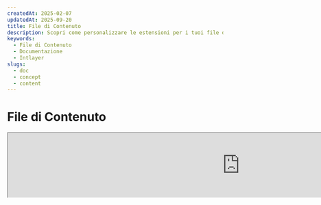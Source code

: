 ```yaml
---
createdAt: 2025-02-07
updatedAt: 2025-09-20
title: File di Contenuto
description: Scopri come personalizzare le estensioni per i tuoi file di dichiarazione dei contenuti. Segui questa documentazione per implementare condizioni in modo efficiente nel tuo progetto.
keywords:
  - File di Contenuto
  - Documentazione
  - Intlayer
slugs:
  - doc
  - concept
  - content
---
```


# File di Contenuto

<iframe title="i18n, Markdown, JSON… una soluzione unica per gestire tutto | Intlayer" class="m-auto aspect-[16/9] w-full overflow-hidden rounded-lg border-0" allow="autoplay; gyroscope;" loading="lazy" width="1080" height="auto" src="https://www.youtube.com/embed/1VHgSY_j9_I?autoplay=0&amp;origin=http://intlayer.org&amp;controls=0&amp;rel=1"/>

## Cos'è un File di Contenuto?

Un file di contenuto in Intlayer è un file che contiene definizioni di dizionari.
Questi file dichiarano il contenuto testuale, le traduzioni e le risorse della tua applicazione.
I file di contenuto vengono elaborati da Intlayer per generare dizionari.

I dizionari saranno il risultato finale che la tua applicazione importerà utilizzando l'hook `useIntlayer`.

### Concetti Chiave

#### Dizionario

Un dizionario è una raccolta strutturata di contenuti organizzati per chiavi. Ogni dizionario contiene:

- **Chiave**: Un identificatore univoco per il dizionario
- **Contenuto**: I valori effettivi del contenuto (testo, numeri, oggetti, ecc.)
- **Metadati**: Informazioni aggiuntive come titolo, descrizione, tag, ecc.

#### File di Contenuto

Esempio di file di contenuto:

```tsx fileName="src/example.content.tsx" contentDeclarationFormat="typescript"
import { type ReactNode } from "react";
import {
  t,
  enu,
  cond,
  nest,
  md,
  insert,
  file,
  type Dictionary,
} from "intlayer";

interface Content {
  imbricatedContent: {
    imbricatedContent2: {
      stringContent: string;
      numberContent: number;
      booleanContent: boolean;
      javaScriptContent: string;
    };
  };
  multilingualContent: string;
  quantityContent: string;
  conditionalContent: string;
  markdownContent: never;
  externalContent: string;
  insertionContent: string;
  nestedContent: string;
  fileContent: string;
  jsxContent: ReactNode;
}

export default {
  key: "page",
  content: {
    imbricatedContent: {
      imbricatedContent2: {
        stringContent: "Ciao Mondo",
        numberContent: 123,
        booleanContent: true,
        javaScriptContent: `${process.env.NODE_ENV}`,
      },
    },
    multilingualContent: t({
      it: "Contenuto in inglese",
      en: "English content",
      "en-GB": "English content (UK)",
      fr: "French content",
      es: "Spanish content",
    }),
    quantityContent: enu({
      "<-1": "Meno di meno una macchina",
      "-1": "Meno una macchina",
      "0": "Nessuna macchina",
      "1": "Una macchina",
      ">5": "Alcune macchine",
      ">19": "Molte macchine",
    }),
    conditionalContent: cond({
      true: "La validazione è abilitata",
      false: "La validazione è disabilitata",
    }),
    insertionContent: insert("Ciao {{name}}!"),
    nestedContent: nest(
      "navbar", // La chiave del dizionario da annidare
      "login.button" // [Opzionale] Il percorso del contenuto da annidare
    ),
    fileContent: file("./path/to/file.txt"),
    externalContent: fetch("https://example.com").then((res) => res.json()),
    markdownContent: md("# Esempio di Markdown"),

    /*
     * Disponibile solo usando `react-intlayer` o `next-intlayer`
     */
    jsxContent: <h1>Il mio titolo</h1>,
  },
} satisfies Dictionary<Content>; // [opzionale] Dictionary è generico e ti permette di rafforzare il formato del tuo dizionario
```

```javascript fileName="src/example.content.mjx" contentDeclarationFormat="esm"
import { t, enu, cond, nest, md, insert, file } from "intlayer";

/** @type {import('intlayer').Dictionary} */
export default {
  key: "page",
  content: {
    imbricatedContent: {
      imbricatedContent2: {
        stringContent: "Hello World",
        numberContent: 123,
        booleanContent: true,
        javaScriptContent: `${process.env.NODE_ENV}`,
      },
      imbricatedArray: [1, 2, 3],
    },
    multilingualContent: t({
      it: "Contenuto in inglese",
      "en-GB": "Contenuto in inglese (UK)",
      fr: "Contenuto in francese",
      es: "Contenuto in spagnolo",
    }),
    quantityContent: enu({
      "<-1": "Meno di meno uno auto",
      "-1": "Meno uno auto",
      "0": "Nessuna auto",
      "1": "Una auto",
      ">5": "Alcune auto",
      ">19": "Molte auto",
    }),
    conditionalContent: cond({
      true: "La validazione è abilitata",
      false: "La validazione è disabilitata",
    }),
    insertionContent: insert("Ciao {{name}}!"),
    nestedContent: nest(
      "navbar", // La chiave del dizionario da annidare
      "login.button" // [Opzionale] Il percorso al contenuto da annidare
    ),
    markdownContent: md("# Esempio Markdown"),
    fileContent: file("./path/to/file.txt"),
    externalContent: fetch("https://example.com").then((res) => res.json())

    // Disponibile solo usando `react-intlayer` o `next-intlayer`
    jsxContent: <h1>Il mio titolo</h1>,
  },
};
```

```javascript fileName="src/example.content.cjx" contentDeclarationFormat="commonjs"
const { t, enu, cond, nest, md, insert, file } = require("intlayer");

/** @type {import('intlayer').Dictionary} */
module.exports = {
  key: "page",
  content: {
    imbricatedContent: {
      imbricatedContent2: {
        stringContent: "Hello World",
        numberContent: 123,
        booleanContent: true,
        javaScriptContent: `${process.env.NODE_ENV}`,
      },
      imbricatedArray: [1, 2, 3],
    },
    multilingualContent: t({
      it: "Contenuto in inglese",
      en: "English content",
      "en-GB": "English content (UK)",
      fr: "French content",
      es: "Spanish content",
    }),
    quantityContent: enu({
      "<-1": "Meno di meno una macchina",
      "-1": "Meno una macchina",
      "0": "Nessuna macchina",
      "1": "Una macchina",
      ">5": "Alcune macchine",
      ">19": "Molte macchine",
    }),
    conditionalContent: cond({
      true: "La validazione è abilitata",
      false: "La validazione è disabilitata",
    }),
    insertionContent: insert("Ciao {{name}}!"),
    nestedContent: nest(
      "navbar", // La chiave del dizionario da annidare
      "login.button" // [Opzionale] Il percorso del contenuto da annidare
    ),
    markdownContent: md("# Esempio Markdown"),
    fileContent: file("./path/to/file.txt"),
    externalContent: fetch("https://example.com").then((res) => res.json())

    // Disponibile solo usando `react-intlayer` o `next-intlayer`
    jsxContent: <h1>Il mio titolo</h1>,
  },
};
```

```json5 fileName="src/example.content.json"  contentDeclarationFormat="json"
{
  "$schema": "https://intlayer.org/schema.json",
  "key": "page",
  "content": {
    "imbricatedContent": {
      "imbricatedContent2": {
        "stringContent": "Ciao Mondo", // Contenuto stringa
        "numberContent": 123, // Contenuto numero
        "booleanContent": true, // Contenuto booleano
      },
      "imbricatedArray": [1, 2, 3], // Array annidato
    },
    "multilingualContent": {
      "nodeType": "translation", // Tipo nodo: traduzione
      "translation": {
        "en": "English content",
        "en-GB": "English content (UK)",
        "fr": "French content",
        "es": "Spanish content",
      },
    },
    "quantityContent": {
      "nodeType": "enumerazione",
      "enumeration": {
        "0": "Nessuna auto",
        "1": "Un'auto",
        "<-1": "Meno di meno una auto",
        "-1": "Meno una auto",
        ">5": "Alcune auto",
        ">19": "Molte auto",
      },
    },
    "conditionalContent": {
      "nodeType": "condizione",
      "condition": {
        "true": "La validazione è abilitata",
        "false": "La validazione è disabilitata",
      },
    },
    "insertionContent": {
      "nodeType": "inserimento",
      "insertion": "Ciao {{name}}!",
    },
    "nestedContent": {
      "nodeType": "annidato",
      "nested": { "dictionaryKey": "app" },
    },
    "markdownContent": {
      "nodeType": "markdown",
      "markdown": "# Esempio Markdown",
    },
    "fileContent": {
      "nodeType": "file",
      "file": "./path/to/file.txt",
    },
    "jsxContent": {
      "type": "h1",
      "key": null,
      "ref": null,
      "props": {
        "children": ["Il mio titolo"],
      },
    },
  },
}
```

#### Nodi di Contenuto

I nodi di contenuto sono i mattoni fondamentali del contenuto del dizionario. Possono essere:

- **Valori primitivi**: stringhe, numeri, booleani, null, undefined
- **Nodi tipizzati**: Tipi di contenuto speciali come traduzioni, condizioni, markdown, ecc.
- **Funzioni**: Contenuto dinamico che può essere valutato a runtime [vedi Recupero Funzioni](https://github.com/aymericzip/intlayer/blob/main/docs/docs/it/dictionary/function_fetching.md)
- **Contenuto annidato**: Riferimenti ad altri dizionari

#### Tipi di Contenuto

Intlayer supporta vari tipi di contenuto tramite nodi tipizzati:

- **Contenuto di Traduzione**: Testo multilingue con valori specifici per locale [vedi Contenuto di Traduzione](https://github.com/aymericzip/intlayer/blob/main/docs/docs/it/dictionary/translation_content.md)
- **Contenuto Condizionale**: Contenuto condizionale basato su espressioni booleane [vedi Contenuto Condizionale](https://github.com/aymericzip/intlayer/blob/main/docs/docs/it/dictionary/condition_content.md)
- **Contenuto di Enumerazione**: Contenuto che varia in base a valori enumerati [vedi Contenuto di Enumerazione](https://github.com/aymericzip/intlayer/blob/main/docs/docs/it/dictionary/enumeration_content.md)
- **Contenuto di Inserimento**: Contenuto che può essere inserito in altri contenuti [vedi Contenuto di Inserimento](https://github.com/aymericzip/intlayer/blob/main/docs/docs/it/dictionary/insertion_content.md)
- **Contenuto Markdown**: Contenuto di testo arricchito in formato Markdown [vedi Contenuto Markdown](https://github.com/aymericzip/intlayer/blob/main/docs/docs/it/dictionary/markdown_content.md)
- **Contenuto Annidato**: Riferimenti ad altri dizionari [vedi Contenuto Annidato](https://github.com/aymericzip/intlayer/blob/main/docs/docs/it/dictionary/nested_content.md)
- **Contenuto di Genere**: Contenuto che varia in base al genere [vedi Contenuto di Genere](https://github.com/aymericzip/intlayer/blob/main/docs/docs/it/dictionary/gender_content.md)
- **Contenuto File**: Riferimenti a file esterni [vedi Contenuto File](https://github.com/aymericzip/intlayer/blob/main/docs/docs/it/dictionary/file_content.md)

## Struttura del Dizionario

Un dizionario in Intlayer è definito dal tipo `Dictionary` e contiene diverse proprietà che ne controllano il comportamento:

### Proprietà Obbligatorie

#### `key` (stringa)

L'identificatore per il dizionario. Se più dizionari hanno la stessa chiave, Intlayer li unirà automaticamente.

> Usa la convenzione di denominazione kebab-case (ad esempio, `"about-page-meta"`).

#### Content (stringa | numero | booleano | oggetto | array | funzione)

La proprietà `content` contiene i dati effettivi del dizionario e supporta:

- **Valori primitivi**: stringhe, numeri, booleani, null, undefined
- **Nodi tipizzati**: Tipi di contenuto speciali usando le funzioni helper di Intlayer
- **Oggetti annidati**: Strutture dati complesse
- **Array**: Collezioni di contenuti
- **Funzioni**: Valutazione dinamica del contenuto

### Proprietà Opzionali

#### `title` (stringa)

Titolo leggibile dall'utente per il dizionario che aiuta a identificarlo negli editor e nei sistemi CMS. Questo è particolarmente utile quando si gestiscono grandi quantità di dizionari o quando si lavora con interfacce di gestione dei contenuti.

**Esempio:**

```typescript
{
  key: "about-page-meta",
  title: "Metadati della pagina About",
  content: { /* ... */ }
}
```

#### `description` (stringa)

Descrizione dettagliata che spiega lo scopo del dizionario, le linee guida per l'uso e qualsiasi considerazione speciale. Questa descrizione viene anche utilizzata come contesto per la generazione di traduzioni assistita da AI, risultando preziosa per mantenere la qualità e la coerenza delle traduzioni.

**Esempio:**

```typescript
{
  key: "about-page-meta",
  description: [
    "Questo dizionario gestisce i metadati della pagina About",
    "Considera le buone pratiche per la SEO:",
    "- Il titolo dovrebbe essere tra 50 e 60 caratteri",
    "- La descrizione dovrebbe essere tra 150 e 160 caratteri",
  ].join('\n'),
  content: { /* ... */ }
}
```

#### `tags` (string[])

Array di stringhe per categorizzare e organizzare i dizionari. I tag forniscono un contesto aggiuntivo e possono essere utilizzati per filtrare, cercare o organizzare i dizionari negli editor e nei sistemi CMS.

**Esempio:**

```typescript
{
  key: "about-page-meta",
  tags: ["metadata", "about-page", "seo"],
  content: { /* ... */ }
}
```

#### `locale` (LocalesValues)

Trasforma il dizionario in un dizionario per locale in cui ogni campo dichiarato nel contenuto sarà automaticamente trasformato in un nodo di traduzione. Quando questa proprietà è impostata:

- Il dizionario è trattato come un dizionario a singola lingua
- Ogni campo diventa un nodo di traduzione per quella specifica lingua
- NON dovresti usare nodi di traduzione (`t()`) nel contenuto quando usi questa proprietà
- Se mancante, il dizionario sarà trattato come un dizionario multilingue

> Vedi [Dichiarazione di contenuti per lingua in Intlayer](https://github.com/aymericzip/intlayer/blob/main/docs/docs/it/per_locale_file.md) per maggiori informazioni.

**Esempio:**

```json
// Dizionario per lingua
{
  "key": "about-page",
  "locale": "en",
  "content": {
    "title": "About Us", // Questo diventa un nodo di traduzione per 'en'
    "description": "Learn more about our company"
  }
}
```

#### `autoFill` (AutoFill)

Istruzioni per il riempimento automatico del contenuto del dizionario da fonti esterne. Questo può essere configurato globalmente in `intlayer.config.ts` o per singolo dizionario. Supporta più formati:

- **`true`**: Abilita il riempimento automatico per tutte le localizzazioni
- **`string`**: Percorso a un singolo file o modello con variabili
- **`object`**: Percorsi file per locale

**Esempi:**

```json
// Abilita per tutte le localizzazioni
{
  "autoFill": true
}
// File singolo
{
  "autoFill": "./translations/aboutPage.content.json"
}
// Modello con variabili
{
  "autoFill": "/messages/{{locale}}/{{key}}/{{fileName}}.content.json"
}
// Configurazione dettagliata per locale
{
  "autoFill": {
    "en": "./translations/en/aboutPage.content.json",
    "fr": "./translations/fr/aboutPage.content.json",
    "es": "./translations/es/aboutPage.content.json"
  }
}
```

**Variabili disponibili:**

- `{{locale}}` – Codice della localizzazione (es. `fr`, `es`)
- `{{fileName}}` – Nome del file (es. `example`)
- `{{key}}` – Chiave del dizionario (es. `example`)

> Vedi [Configurazione Auto-Fill in Intlayer](https://github.com/aymericzip/intlayer/blob/main/docs/docs/it/autoFill.md) per maggiori informazioni.

##### `priority` (numero)

Indica la priorità del dizionario per la risoluzione dei conflitti. Quando più dizionari hanno la stessa chiave, il dizionario con il numero di priorità più alto sovrascriverà gli altri. Questo è utile per gestire gerarchie di contenuti e sovrascritture.

**Esempio:**

```typescript
// Dizionario base
{
  key: "welcome-message",
  priority: 1,
  content: { message: "Benvenuto!" }
}

// Dizionario di override
{
  key: "welcome-message",
  priority: 10,
  content: { message: "Benvenuto nel nostro servizio premium!" }
}
// Questo sovrascriverà il dizionario base
```

### Proprietà CMS

##### `version` (stringa)

Identificatore di versione per dizionari remoti. Aiuta a tracciare quale versione del dizionario è attualmente in uso, particolarmente utile quando si lavora con sistemi di gestione contenuti remoti.

##### `live` (booleano)

Per dizionari remoti, indica se il dizionario deve essere recuperato in tempo reale durante l'esecuzione. Quando abilitato:

- Richiede che `importMode` sia impostato su "live" in `intlayer.config.ts`
- Richiede che un server live sia in esecuzione
- Il dizionario sarà recuperato a runtime usando l'API di sincronizzazione live
- Se è live ma il recupero fallisce, si ricorre al valore dinamico
- Se non è live, il dizionario viene trasformato in fase di build per prestazioni ottimali

### Proprietà di Sistema (Generato automaticamente)

Queste proprietà sono generate automaticamente da Intlayer e non devono essere modificate manualmente:

##### `$schema` (stringa)

Schema JSON utilizzato per la validazione della struttura del dizionario. Aggiunto automaticamente da Intlayer per garantire l'integrità del dizionario.

##### `id` (stringa)

Per i dizionari remoti, questo è l'identificatore univoco del dizionario nel server remoto. Utilizzato per il recupero e la gestione dei contenuti remoti.

##### `localId` (LocalDictionaryId)

Identificatore univoco per i dizionari locali. Generato automaticamente da Intlayer per aiutare a identificare il dizionario e determinare se è locale o remoto, insieme alla sua posizione.

##### `localIds` (LocalDictionaryId[])

Per i dizionari uniti, questo array contiene gli ID di tutti i dizionari che sono stati uniti insieme. Utile per tracciare la fonte del contenuto unito.

##### `filePath` (string)

Il percorso del file del dizionario locale, che indica da quale file `.content` è stato generato il dizionario. Aiuta nel debug e nel tracciamento della fonte.

##### `versions` (string[])

Per i dizionari remoti, questo array contiene tutte le versioni disponibili del dizionario. Aiuta a tracciare quali versioni sono disponibili per l'uso.

##### `autoFilled` (true)

Indica se il dizionario è stato compilato automaticamente da fonti esterne. In caso di conflitti, i dizionari base sovrascriveranno quelli compilati automaticamente.

##### `location` ('distant' | 'locale')

Indica la posizione del dizionario:

- `'locale'`: Dizionario locale (da file di contenuto)
- `'distant'`: Dizionario remoto (da fonte esterna)

## Tipi di Nodi di Contenuto

Intlayer fornisce diversi tipi specializzati di nodi di contenuto che estendono i valori primitivi di base:

### Contenuto di Traduzione (`t`)

Contenuto multilingue che varia in base alla localizzazione:

```typescript
import { t } from "intlayer";

// TypeScript/JavaScript
multilingualContent: t({
  en: "Welcome to our website",
  fr: "Bienvenue sur notre site web",
  es: "Bienvenido a nuestro sitio web",
});
```

### Contenuto Condizionale (`cond`)

Contenuto che cambia in base a condizioni booleane:

```typescript
import { cond } from "intlayer";

conditionalContent: cond({
  true: "User is logged in",
  false: "Please log in to continue",
});
```

### Contenuto Enumerato (`enu`)

Contenuto che varia in base a valori enumerati:

```typescript
import { enu } from "intlayer";

statusContent: enu({
  pending: "La tua richiesta è in sospeso",
  approved: "La tua richiesta è stata approvata",
  rejected: "La tua richiesta è stata rifiutata",
});
```

### Contenuto di Inserimento (`insert`)

Contenuto che può essere inserito in altri contenuti:

```typescript
import { insert } from "intlayer";

insertionContent: insert("Questo testo può essere inserito ovunque");
```

### Contenuto Nidificato (`nest`)

Riferimenti ad altri dizionari:

```typescript
import { nest } from "intlayer";

nestedContent: nest("about-page");
```

### Contenuto Markdown (`md`)

Contenuto di testo ricco in formato Markdown:

```typescript
import { md } from "intlayer";

markdownContent: md(
  "# Benvenuto\n\nQuesto è un testo in **grassetto** con [link](https://example.com)"
);
```

### Contenuto per Genere (`gender`)

Contenuto che varia in base al genere:

```typescript
import { gender } from "intlayer";

genderContent: gender({
  male: "Lui è uno sviluppatore",
  female: "Lei è una sviluppatrice",
  other: "Loro sono sviluppatori",
});
```

### Contenuto da File (`file`)

Riferimenti a file esterni:

```typescript
import { file } from "intlayer";

fileContent: file("./path/to/content.txt");
```

## Creazione di File di Contenuto

### Struttura Base di un File di Contenuto

Un file di contenuto esporta un oggetto di default che soddisfa il tipo `Dictionary`:

```typescript
// example.content.ts
import { t, cond, nest, md, insert, file } from "intlayer";

export default {
  key: "welcome-page",
  title: "Contenuto della Pagina di Benvenuto",
  description:
    "Contenuto per la pagina principale di benvenuto, inclusa la sezione hero e le funzionalità",
  tags: ["pagina", "benvenuto", "homepage"],
  content: {
    hero: {
      title: t({
        en: "Welcome to Our Platform",
        fr: "Bienvenue sur Notre Plateforme",
        es: "Bienvenido a Nuestra Plataforma",
      }),
      subtitle: t({
        en: "Build amazing applications with ease",
        fr: "Construisez des applications incroyables avec facilité",
        es: "Construye aplicaciones increíbles con facilidad",
      }),
      cta: cond({
        true: t({
          en: "Get Started",
          fr: "Commencer",
          es: "Comenzar",
        }),
        false: t({
          en: "Sign Up",
          fr: "S'inscrire",
          es: "Registrarse",
        }),
      }),
    },
    features: [
      {
        title: t({
          it: "Facile da Usare",
          en: "Easy to Use",
          fr: "Facile à Utiliser",
          es: "Fácil de Usar",
        }),
        description: t({
          it: "Interfaccia intuitiva per tutti i livelli di abilità",
          en: "Intuitive interface for all skill levels",
          fr: "Interface intuitive pour tous les niveaux",
          es: "Interfaz intuitiva para todos los niveles",
        }),
      },
    ],
    documentation: nest("documentation"),
    readme: file("./README.md"),
  },
} satisfies Dictionary;
```

### File di Contenuto JSON

Puoi anche creare file di contenuto in formato JSON:

```json
{
  "key": "welcome-page",
  "title": "Contenuto della Pagina di Benvenuto",
  "description": "Contenuto per la pagina principale di benvenuto",
  "tags": ["pagina", "benvenuto"],
  "content": {
    "hero": {
      "title": {
        "nodeType": "translation",
        "translation": {
          "en": "Benvenuto sulla nostra piattaforma",
          "fr": "Bienvenue sur Notre Plateforme"
        }
      },
      "subtitle": {
        "nodeType": "translation",
        "translation": {
          "en": "Crea applicazioni straordinarie con facilità",
          "fr": "Construisez des applications incroyables avec facilité"
        }
      }
    }
  }
}
```

### File di Contenuto per Locale

Per dizionari per locale, specifica la proprietà `locale`:

```typescript
// welcome-page.en.content.ts
export default {
  key: "welcome-page",
  locale: "en",
  content: {
    hero: {
      title: "Benvenuto sulla nostra piattaforma",
      subtitle: "Crea applicazioni straordinarie con facilità",
    },
  },
} satisfies Dictionary;
```

```typescript
// welcome-page.fr.content.ts
export default {
  key: "welcome-page",
  locale: "fr",
  content: {
    hero: {
      title: "Bienvenue sur Notre Plateforme",
      subtitle: "Construisez des applications incroyables avec facilité",
    },
  },
} satisfies Dictionary;
```

## Estensioni dei File di Contenuto

Intlayer consente di personalizzare le estensioni per i file di dichiarazione del contenuto. Questa personalizzazione offre flessibilità nella gestione di progetti su larga scala e aiuta a evitare conflitti con altri moduli.

### Estensioni Predefinite

Per impostazione predefinita, Intlayer monitora tutti i file con le seguenti estensioni per le dichiarazioni di contenuto:

- `.content.json`
- `.content.ts`
- `.content.tsx`
- `.content.js`
- `.content.jsx`
- `.content.mjs`
- `.content.mjx`
- `.content.cjs`
- `.content.cjx`

Queste estensioni predefinite sono adatte alla maggior parte delle applicazioni. Tuttavia, quando si hanno esigenze specifiche, è possibile definire estensioni personalizzate per semplificare il processo di build e ridurre il rischio di conflitti con altri componenti.

> Per personalizzare le estensioni dei file che Intlayer utilizza per identificare i file di dichiarazione dei contenuti, è possibile specificarle nel file di configurazione di Intlayer. Questo approccio è utile per progetti su larga scala in cui limitare l'ambito del processo di watch migliora le prestazioni della build.

## Concetti Avanzati

### Fusione dei Dizionari

Quando più dizionari hanno la stessa chiave, Intlayer li unisce automaticamente. Il comportamento della fusione dipende da diversi fattori:

- **Priorità**: I dizionari con valori di `priority` più alti sovrascrivono quelli con valori più bassi
- **Auto-fill vs Base**: I dizionari base sovrascrivono i dizionari auto-compilati
- **Posizione**: I dizionari locali sovrascrivono i dizionari remoti (quando le priorità sono uguali)

### Sicurezza dei Tipi

Intlayer fornisce pieno supporto TypeScript per i file di contenuto:

```typescript
// Definisci il tipo del tuo contenuto
interface WelcomePageContent {
  hero: {
    title: string;
    subtitle: string;
    cta: string;
  };
  features: Array<{
    title: string;
    description: string;
  }>;
}

// Usalo nel tuo dizionario
export default {
  key: "welcome-page",
  content: {
    // TypeScript fornirà completamento automatico e controllo dei tipi
    hero: {
      title: "Benvenuto",
      subtitle: "Crea app straordinarie",
      cta: "Inizia ora",
    },
  },
} satisfies Dictionary<WelcomePageContent>;
```

### Imbricazione di Nodi

Puoi senza problemi imbricare funzioni dentro altre funzioni.

Esempio :

```javascript fileName="src/example.content.tsx" contentDeclarationFormat="typescript"
import { t, enu, cond, nest, md, type Dictionary } from "intlayer";

const getName = async () => "John Doe";

export default {
  key: "page",
  content: {
    // `getIntlayer('page','en').hiMessage` restituisce `['Hi', ' ', 'John Doe']`
    hiMessage: [
      t({
        en: "Hi",
        fr: "Salut",
        es: "Hola",
      }),
      " ",
      getName(),
    ],
    // Contenuto composito che imbrica condizione, enumerazione e contenuto multilingue
    // `getIntlayer('page','en').advancedContent(true)(10)` restituisce 'Multiple items found'
    advancedContent: cond({
      true: enu({
        "0": t({
          en: "No items found",
          fr: "Aucun article trouvé",
          es: "No se encontraron artículos",
        }),
        "1": t({
          en: "One item found",
          fr: "Un article trouvé",
          es: "Se encontró un artículo",
        }),
        ">1": t({
          en: "Multiple items found",
          fr: "Plusieurs articles trouvés",
          es: "Se encontraron múltiples artículos",
        }),
      }),
      false: t({
        en: "No valid data available",
        fr: "Aucune donnée valide disponible",
        es: "No hay datos válidos disponibles",
      }),
    }),
  },
} satisfies Dictionary;
```

```javascript fileName="src/example.content.mjx" contentDeclarationFormat="esm"
import { t, enu, cond, nest, md } from "intlayer";

const getName = async () => "John Doe";

/** @type {import('intlayer').Dictionary} */
export default {
  key: "page",
  content: {
    // `getIntlayer('page','en').hiMessage` restituisce `['Hi', ' ', 'John Doe']`
    hiMessage: [
      t({
        en: "Hi",
        fr: "Salut",
        es: "Hola",
      }),
      " ",
      getName(),
    ],
    // Contenuto composito che combina condizione, enumerazione e contenuto multilingue
    // `getIntlayer('page','en').advancedContent(true)(10)` restituisce 'Multiple items found'
    advancedContent: cond({
      true: enu({
        "0": t({
          en: "No items found",
          fr: "Aucun article trouvé",
          es: "No se encontraron artículos",
        }),
        "1": t({
          en: "One item found",
          fr: "Un article trouvé",
          es: "Se encontró un artículo",
        }),
        ">1": t({
          en: "Multiple items found",
          fr: "Plusieurs articles trouvés",
          es: "Se encontraron múltiples artículos",
        }),
      }),
      false: t({
        en: "No valid data available",
        fr: "Aucune donnée valide disponible",
        es: "No hay datos válidos disponibles",
      }),
    }),
  },
};
```

```javascript fileName="src/example.content.cjx" contentDeclarationFormat="commonjs"
const { t, enu, cond, nest, md } = require("intlayer");

const getName = async () => "John Doe";

/** @type {import('intlayer').Dictionary} */
module.exports = {
  key: "page",
  content: {
    // `getIntlayer('page','en').hiMessage` restituisce `['Ciao', ' ', 'John Doe']`
    hiMessage: [
      t({
        en: "Hi",
        fr: "Salut",
        es: "Hola",
      }),
      " ",
      getName(),
    ],
    // Contenuto composito che combina condizione, enumerazione e contenuto multilingue
    // `getIntlayer('page','en').advancedContent(true)(10) restituisce 'Multiple items found'`
    advancedContent: cond({
      true: enu({
        "0": t({
          en: "No items found",
          fr: "Aucun article trouvé",
          es: "No se encontraron artículos",
        }),
        "1": t({
          en: "One item found",
          fr: "Un article trouvé",
          es: "Se encontró un artículo",
        }),
        ">1": t({
          en: "Multiple items found",
          fr: "Plusieurs articles trouvés",
          es: "Se encontraron múltiples artículos",
        }),
      }),
      false: t({
        en: "No valid data available",
        fr: "Aucune donnée valide disponible",
        es: "No hay datos válidos disponibles",
      }),
    }),
  },
};
```

```json5 fileName="src/example.content.json"  contentDeclarationFormat="json"
{
  "$schema": "https://intlayer.org/schema.json",
  "key": "page",
  "content": {
    "hiMessage": {
      "nodeType": "composite",
      "composite": [
        {
          "nodeType": "translation",
          "translation": {
            en: "Ciao", // Saluto in italiano
            fr: "Salut",
            es: "Hola",
          },
        },
        " ",
        "John Doe",
      ],
    },
    "advancedContent": {
      "nodeType": "condition",
      "condition": {
        true: {
          nodeType: "enumeration",
          enumeration: {
            "0": {
              "nodeType": "translation",
              "translation": {
                "en": "No items found",
                "fr": "Aucun article trouvé",
                "es": "No se encontraron artículos",
                "it": "Nessun elemento trovato",
              },
            },
            "1": {
              "nodeType": "translation",
              "translation": {
                "en": "One item found",
                "fr": "Un article trouvé",
                "es": "Se encontró un artículo",
                "it": "Un elemento trovato",
              },
            },
            ">1": {
              "nodeType": "translation",
              "translation": {
                "en": "Multiple items found",
                "fr": "Plusieurs articles trouvés",
                "es": "Se encontraron múltiples artículos",
                "it": "Più elementi trovati",
              },
            },
          },
        },
        "false": {
          "nodeType": "translation",
          "translation": {
            "en": "Nessun dato valido disponibile",
            "fr": "Aucune donnée valide disponible",
            "es": "No hay datos válidos disponibles",
          },
        },
      },
    },
  },
}
```

### Best Practices

1. **Convenzioni di denominazione**:
   - Usa il kebab-case per le chiavi del dizionario (`"about-page-meta"`)
   - Raggruppa i contenuti correlati sotto lo stesso prefisso di chiave

2. **Organizzazione dei contenuti**:
   - Mantieni insieme i contenuti correlati nello stesso dizionario
   - Usa oggetti annidati per organizzare strutture di contenuto complesse
   - Sfrutta i tag per la categorizzazione
   - Usa `autoFill` per compilare automaticamente le traduzioni mancanti

3. **Prestazioni**:
   - Regola la configurazione dei contenuti per limitare l'ambito dei file monitorati
   - Usa dizionari live solo quando sono necessari aggiornamenti in tempo reale (ad esempio A/B testing, ecc.)
   - Assicurati che il plugin di trasformazione alla build (`@intlayer/swc` o `@intlayer/babel`) sia abilitato per ottimizzare il dizionario durante la build

## Cronologia della Documentazione

| Versione | Data       | Modifiche                         |
| -------- | ---------- | --------------------------------- |
| 6.0.0    | 2025-09-20 | Aggiunta documentazione dei campi |
| 5.5.10   | 2025-06-29 | Inizio cronologia                 |

